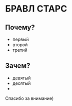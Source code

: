 # БРАВЛ СТАРС
## Почему?
- первый
- второй
- третий
## Зачем?
- девятый
- десятый
- 
Спасибо за внимание)
